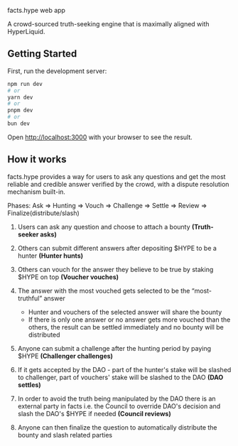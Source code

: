 facts.hype web app

A crowd-sourced truth-seeking engine that is maximally aligned with HyperLiquid.

## Getting Started

First, run the development server:

```bash
npm run dev
# or
yarn dev
# or
pnpm dev
# or
bun dev
```

Open [http://localhost:3000](http://localhost:3000) with your browser to see the result.

## How it works

facts.hype provides a way for users to ask any questions and get the most reliable and credible answer verified by the crowd, with a dispute resolution mechanism built-in.

Phases: Ask => Hunting => Vouch => Challenge => Settle => Review => Finalize(distribute/slash)

1. Users can ask any question and choose to attach a bounty **(Truth-seeker asks)**

2. Others can submit different answers after depositing $HYPE to be a hunter **(Hunter hunts)**

3. Others can vouch for the answer they believe to be true by staking $HYPE on top **(Voucher vouches)**

4. The answer with the most vouched gets selected to be the “most-truthful” answer

   - Hunter and vouchers of the selected answer will share the bounty
   - If there is only one answer or no answer gets more vouched than the others, the result can be settled immediately and no bounty will be distributed

5. Anyone can submit a challenge after the hunting period by paying $HYPE **(Challenger challenges)**

6. If it gets accepted by the DAO - part of the hunter's stake will be slashed to challenger, part of vouchers' stake will be slashed to the DAO **(DAO settles)**

7. In order to avoid the truth being manipulated by the DAO there is an external party in facts i.e. the Council to override DAO's decision and slash the DAO's $HYPE if needed **(Council reviews)**

8. Anyone can then finalize the question to automatically distribute the bounty and slash related parties
